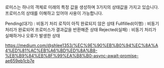 로미스는 하나의 객체로 미래의 특정 값을 생성하며 3가지의 상태값을 가지고 있습니다.
프로미스의 상태를 이해하고 있어야 사용이 가능합니다.

Pending(대기) : 비동기 처리 로직이 아직 완료되지 않은 상태
Fullfilled(이행) : 비동기 처리가 완료되어 프로미스가 결과값을 반환해준 상태
Rejected(실패) : 비동기 처리가 실패하거나 오류가 발생한 상태

https://medium.com/@shlee1353/%EC%9E%90%EB%B0%94%EC%8A%A4%ED%81%AC%EB%A6%BD%ED%8A%B8-%EB%B9%84%EB%8F%99%EA%B8%B0-async-await-promise-ae659eb1cb7e
